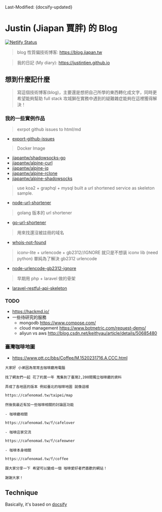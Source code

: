 Last-Modified: {docsify-updated}

# Justin (Jiapan 賈胖) 的 Blog

[![Netlify Status](https://api.netlify.com/api/v1/badges/8496fa5f-94d0-4288-9eb0-c05aa30faf5b/deploy-status)](https://app.netlify.com/sites/jiapan/deploys)

> blog 性質偏技術博客: https://blog.jiapan.tw

> 我的日記 (My diary): https://justintien.github.io

## 想到什麼記什麼

> 寫這個技術博客(blog)，主要還是想把自己所學的東西轉化成文字，同時更希望能夠幫助 full stack 攻城獅在實務中遇到的疑難雜症能夠在這裡獲得解決！

### 我的一些實例作品

> exrpot github issues to html/md

- [export-github-issues](https://github.com/jiapantw/export-github-issues)

> Docker Image

- [jiapantw/shadowsocks-go](https://github.com/jiapantw/docker-shadowsocks-go)
- [jiapantw/alpine-curl](https://github.com/jiapantw/docker-any-alpine/tree/master/curl)
- [jiapantw/alpine-jq](https://github.com/jiapantw/docker-any-alpine/tree/master/jq)
- [jiapantw/alpine-rclone](https://github.com/jiapantw/docker-any-alpine/tree/master/rclone)
- [jiapantw/alpine-shadowsocks](https://github.com/jiapantw/docker-any-alpine/tree/master/shadowsocks)

> use koa2 + graphql + mysql built a url shortened service as skeleton sample.

- [node-url-shortener](https://github.com/justintien/node-url-shortener)

> golang 版本的 url shortener

- [go-url-shortener](https://github.com/justintien/go-url-shortener)

> 用來找還沒被註冊的域名

- [whois-not-found](https://github.com/justintien/whois-not-found)

> iconv-lite + urlencode + gb2312//IGNORE 就只是不想装 iconv lib (need python) 單純為了解決 gb2312 urlencode

- [node-urlencode-gb2312-ignore](https://github.com/justintien/node-urlencode-gb2312-ignore)

> 早期用 php + laravel 做的骨架

- [laravel-restful-api-skeleton](https://github.com/justintien/laravel-restful-api-skeleton)

### TODO

- https://hackmd.io/
- 一些待研究的服務
  - mongodb https://www.compose.com/
  - cloud management https://www.botmetric.com/request-demo/
  - aliyun vs aws http://blog.csdn.net/keithyau/article/details/50685480

### 臺灣咖啡地圖

- https://www.ptt.cc/bbs/Coffee/M.1520231716.A.CCC.html

```text
大家好 小弟因為常常去咖啡廳用電腦

找了網友們一起 花了約莫一年 蒐集到了臺灣2,200間獨立咖啡廳的資料

弄成了各地區的版本 例如臺北的咖啡地圖 就像這樣

https://cafenomad.tw/taipei/map

然後我最近有加一些咖啡相關的討論區功能

- 咖啡廳相關

https://cafenomad.tw/f/cafelover

- 咖啡店家交流

https://cafenomad.tw/f/cafeowner

- 咖啡本身相關

https://cafenomad.tw/f/coffee

跟大家分享一下 希望可以變成一個 咖啡愛好者們喜歡的網站！

謝謝大家！
```

## Technique

Basically, it's based on [docsify](https://docsify.js.org)

[receive-sms]:https://receive-sms.com/
[receivefreesms]:http://receivefreesms.com/
[Receive SMS Online]:https://www.receivesmsonline.net/
[Free Online Phone]:https://www.freeonlinephone.org/
[Receive SMS Online]:http://receive-sms-online.com/
[Sellaite SMS Receiver]:http://sms.sellaite.com/
[Receive SMS Online for Free]:http://hs3x.com/
